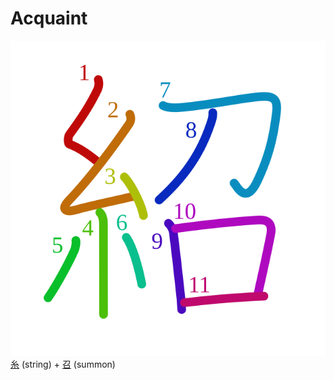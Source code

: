 # Acquaint
![7d39](Kanji/kanji-colorize/7d39.svg)
[糸](Kanji/kanji-dict/糸.md) (string) + [召](Kanji/kanji-dict/召.md) (summon) 